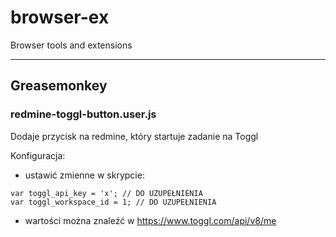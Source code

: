 # browser-ex
Browser tools and extensions

---

## Greasemonkey

### redmine-toggl-button.user.js

Dodaje przycisk na redmine, który startuje zadanie na Toggl

Konfiguracja:
- ustawić zmienne w skrypcie:
```
var toggl_api_key = 'x'; // DO UZUPEŁNIENIA
var toggl_workspace_id = 1; // DO UZUPEŁNIENIA
```
- wartości można znaleźć w https://www.toggl.com/api/v8/me
